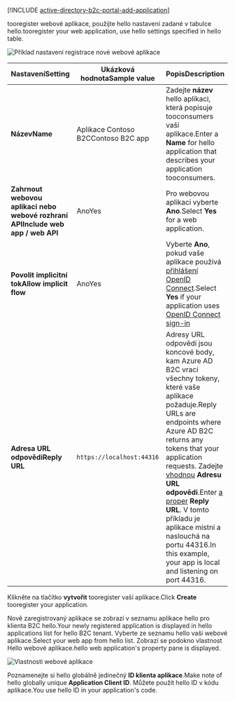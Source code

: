 [!INCLUDE [active-directory-b2c-portal-add-application](active-directory-b2c-portal-add-application.md)]

<span data-ttu-id="93382-101">tooregister webové aplikace, použijte hello nastavení zadané v tabulce hello.</span><span class="sxs-lookup"><span data-stu-id="93382-101">tooregister your web application, use hello settings specified in hello table.</span></span>

![Příklad nastavení registrace nové webové aplikace](./media/active-directory-b2c-register-web-app/b2c-new-app-settings.png)

| <span data-ttu-id="93382-103">Nastavení</span><span class="sxs-lookup"><span data-stu-id="93382-103">Setting</span></span>      | <span data-ttu-id="93382-104">Ukázková hodnota</span><span class="sxs-lookup"><span data-stu-id="93382-104">Sample value</span></span>  | <span data-ttu-id="93382-105">Popis</span><span class="sxs-lookup"><span data-stu-id="93382-105">Description</span></span>                                        |
| ------------ | ------- | -------------------------------------------------- |
| <span data-ttu-id="93382-106">**Název**</span><span class="sxs-lookup"><span data-stu-id="93382-106">**Name**</span></span> | <span data-ttu-id="93382-107">Aplikace Contoso B2C</span><span class="sxs-lookup"><span data-stu-id="93382-107">Contoso B2C app</span></span> | <span data-ttu-id="93382-108">Zadejte **název** hello aplikaci, která popisuje tooconsumers vaší aplikace.</span><span class="sxs-lookup"><span data-stu-id="93382-108">Enter a **Name** for hello application that describes your application tooconsumers.</span></span> | 
| <span data-ttu-id="93382-109">**Zahrnout webovou aplikaci nebo webové rozhraní API**</span><span class="sxs-lookup"><span data-stu-id="93382-109">**Include web app / web API**</span></span> | <span data-ttu-id="93382-110">Ano</span><span class="sxs-lookup"><span data-stu-id="93382-110">Yes</span></span> | <span data-ttu-id="93382-111">Pro webovou aplikaci vyberte **Ano**.</span><span class="sxs-lookup"><span data-stu-id="93382-111">Select **Yes** for a web application.</span></span> |
| <span data-ttu-id="93382-112">**Povolit implicitní tok**</span><span class="sxs-lookup"><span data-stu-id="93382-112">**Allow implicit flow**</span></span> | <span data-ttu-id="93382-113">Ano</span><span class="sxs-lookup"><span data-stu-id="93382-113">Yes</span></span> | <span data-ttu-id="93382-114">Vyberte **Ano**, pokud vaše aplikace používá [přihlášení OpenID Connect](../articles/active-directory-b2c/active-directory-b2c-reference-oidc.md).</span><span class="sxs-lookup"><span data-stu-id="93382-114">Select **Yes** if your application uses [OpenID Connect sign-in](../articles/active-directory-b2c/active-directory-b2c-reference-oidc.md)</span></span> |
| <span data-ttu-id="93382-115">**Adresa URL odpovědi**</span><span class="sxs-lookup"><span data-stu-id="93382-115">**Reply URL**</span></span> | `https://localhost:44316` | <span data-ttu-id="93382-116">Adresy URL odpovědí jsou koncové body, kam Azure AD B2C vrací všechny tokeny, které vaše aplikace požaduje.</span><span class="sxs-lookup"><span data-stu-id="93382-116">Reply URLs are endpoints where Azure AD B2C returns any tokens that your application requests.</span></span> <span data-ttu-id="93382-117">Zadejte [vhodnou](../articles/active-directory-b2c/active-directory-b2c-app-registration.md#choosing-a-web-app-or-api-reply-url) **Adresu URL odpovědi**.</span><span class="sxs-lookup"><span data-stu-id="93382-117">Enter [a proper](../articles/active-directory-b2c/active-directory-b2c-app-registration.md#choosing-a-web-app-or-api-reply-url) **Reply URL**.</span></span> <span data-ttu-id="93382-118">V tomto příkladu je aplikace místní a naslouchá na portu 44316.</span><span class="sxs-lookup"><span data-stu-id="93382-118">In this example, your app is local and listening on port 44316.</span></span> |

<span data-ttu-id="93382-119">Klikněte na tlačítko **vytvořit** tooregister vaší aplikace.</span><span class="sxs-lookup"><span data-stu-id="93382-119">Click **Create** tooregister your application.</span></span>

<span data-ttu-id="93382-120">Nově zaregistrovaný aplikace se zobrazí v seznamu aplikace hello pro klienta B2C hello.</span><span class="sxs-lookup"><span data-stu-id="93382-120">Your newly registered application is displayed in hello applications list for hello B2C tenant.</span></span> <span data-ttu-id="93382-121">Vyberte ze seznamu hello vaší webové aplikace.</span><span class="sxs-lookup"><span data-stu-id="93382-121">Select your web app from hello list.</span></span> <span data-ttu-id="93382-122">Zobrazí se podokno vlastnost Hello webové aplikace.</span><span class="sxs-lookup"><span data-stu-id="93382-122">hello web application's property pane is displayed.</span></span>

![Vlastnosti webové aplikace](./media/active-directory-b2c-register-web-app/b2c-web-app-properties.png)

<span data-ttu-id="93382-124">Poznamenejte si hello globálně jedinečný **ID klienta aplikace**.</span><span class="sxs-lookup"><span data-stu-id="93382-124">Make note of hello globally unique **Application Client ID**.</span></span> <span data-ttu-id="93382-125">Můžete použít hello ID v kódu aplikace.</span><span class="sxs-lookup"><span data-stu-id="93382-125">You use hello ID in your application's code.</span></span>

